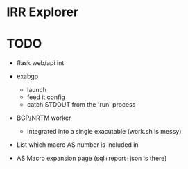 IRR Explorer
============

# TODO

* flask web/api int
* exabgp
    * launch
    * feed it config
    * catch STDOUT from the 'run' process

* BGP/NRTM worker
    * Integrated into a single exacutable (work.sh is messy)

* List which macro AS number is included in
* AS Macro expansion page (sql+report+json is there)

